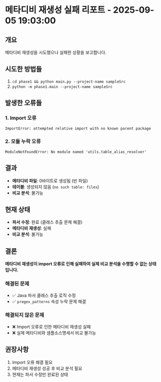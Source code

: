 # 메타디비 재생성 실패 리포트 - 2025-09-05 19:03:00

## 개요
메타디비 재생성을 시도했으나 실패한 상황을 보고합니다.

## 시도한 방법들
1. `cd phase1 && python main.py --project-name sampleSrc`
2. `python -m phase1.main --project-name sampleSrc`

## 발생한 오류들
### 1. Import 오류
```
ImportError: attempted relative import with no known parent package
```

### 2. 모듈 누락 오류
```
ModuleNotFoundError: No module named 'utils.table_alias_resolver'
```

## 결과
- **메타디비 파일**: 0바이트로 생성됨 (빈 파일)
- **테이블**: 생성되지 않음 (`no such table: files`)
- **비교 분석**: 불가능

## 현재 상태
- **파서 수정**: 완료 (클래스 추출 문제 해결)
- **메타디비 재생성**: 실패
- **비교 분석**: 불가능

## 결론
**메타디비 재생성이 import 오류로 인해 실패하여 실제 비교 분석을 수행할 수 없는 상태입니다.**

### 해결된 문제
- ✅ Java 파서 클래스 추출 로직 수정
- ✅ `pregex_patterns` 속성 누락 문제 해결

### 해결되지 않은 문제
- ❌ Import 오류로 인한 메타디비 재생성 실패
- ❌ 실제 메타디비와 샘플소스명세서 비교 불가능

## 권장사항
1. Import 오류 해결 필요
2. 메타디비 재생성 성공 후 비교 분석 필요
3. 현재는 파서 수정만 완료된 상태

